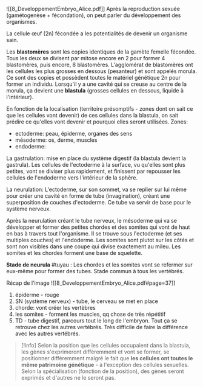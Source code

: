 
![[8_DeveloppementEmbryo_Alice.pdf]]
Après la reproduction sexuée (gamétogenèse + fécondation), on peut parler du développement des organismes.

La cellule œuf (2n) fécondée a les potentialités de devenir un organisme sain.

Les **blastomères** sont les copies identiques de la gamète femelle fécondée. Tous les deux se divisent par mitose encore en 2 pour former 4 blastomères, puis encore, 8 blastomères. L'agglomérat de blastomères ont les cellules les plus grosses en dessous (pesanteur) et sont appelés morula. Ce sont des copies et possèdent toutes le matériel génétique 2n pour former un individu.
Lorsqu'il y a une cavité qui se creuse au centre de la morula, ça devient une **blastula** (grosses cellules en dessous, liquide à l'intérieur).

En fonction de la localisation (territoire présomptifs - zones dont on sait ce que les cellules vont devenir) de ces cellules dans la blastula, on sait prédire ce qu'elles vont devenir et pourquoi elles seront utilisées.
Zones:
- ectoderme: peau, épiderme, organes des sens
- mésoderme: os, derme, muscles
- endoderme: 

La gastrulation: mise en place du système digestif (la blastula devient la gastrula). Les cellules de l'ectoderme à la surface, vu qu'elles sont plus petites, vont se diviser plus rapidement, et finissent par repousser les cellules de l'endoderme vers l'intérieur de la sphère.

La neurulation: L'ectoderme, sur son sommet, va se replier sur lui même pour créer une cavité en forme de tube (invagination), créant une superposition de couches d'ectoderme. Ce tube va servir de base pour le système nerveux.

Après la neurulation créant le tube nerveux, le mésoderme qui va se développer et former des petites chordes et des somites qui vont de haut en bas à travers tout l'organisme. Il se trouve sous l'ectoderme (et ses multiples couches) et l'endoderme. 
Les somites sont plutot sur les côtés et sont non visibles dans une coupe qui divise exactement au mileu.
Les somites et les chordes forment une base de squelette.

**Stade de neurula** #tuyau : Les chordes et les somites vont se refermer sur eux-même pour former des tubes. 
Stade commun à tous les vertébrés.

Récap de l'image
![[8_DeveloppementEmbryo_Alice.pdf#page=37]]
1) épiderme - rouge
2) SN (système nerveux) - tube, le cerveau se met en place
3) chorde: vont créer les vertèbres
4) les somites - forment les muscles, qq chose de très répétitif
5) TD - tube digestif, parcours tout le long de l'embryon.
Tout ça se retrouve chez les autres vertébrés. Très difficile de faire la différence avec les autres vertébrés.

> [!info] 
> Selon la position que les cellules occupaient dans la blastula, les gènes s'exprimeront différemment et vont se former, se positionner différemment malgré le fait que **les cellules ont toutes le même patrimoine génétique** - à l'exception des cellules sexuelles. Selon la spécialisation (fonction de la position), des gènes seront exprimés et d'autres ne le seront pas.
